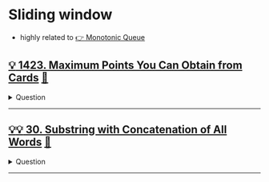 # Sliding window
- highly related to [:point_right: Monotonic Queue](../monotonic_queue/README.md)

## [:bulb: 1423. Maximum Points You Can Obtain from Cards](https://leetcode.com/problems/maximum-points-you-can-obtain-from-cards/) [:dart:](max_pts_from_cards.h)
<details><summary markdown="span">Question</summary>

```markdown
There are several cards arranged in a row, and each card has an associated number of points.
The points are given in the integer array cardPoints.

In one step, you can take one card from the beginning or from the end of the row.
You have to take exactly k cards.

Your score is the sum of the points of the cards you have taken.
Given the integer array cardPoints and the integer k, return the maximum score you can obtain.

Example
Input: cardPoints = [1,2,3,4,5,6,1], k = 3

Output: 12
Explanation:
- After the first step, your score will always be 1.
- However, choosing the rightmost card first will maximize your total score.
- The optimal strategy is to take the three cards on the right,
  giving a final score of 1 + 6 + 5 = 12.
```
</details>

------------------------------------------------------------------------------

## [:bulb::bulb: 30. Substring with Concatenation of All Words](https://leetcode.com/problems/substring-with-concatenation-of-all-words/) [:dart:](substr_with_concat_of_all.h)
<details><summary markdown="span">Question</summary>

```markdown
You are given a string s and an array of strings words of the same length.
Return all starting indices of substring(s) in s that is a concatenation of each
word in words exactly once, in any order, and without any intervening characters.

You can return the answer in any order.
Input: s = "barfoothefoobarman", words = ["foo","bar"]
            0  3  6  9
Output: [0,9]

Input: s = "aaaaa", words = ["a","a"]
            0123
Output: [0,1,2,3]
```
</details>

------------------------------------------------------------------------------

